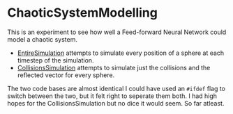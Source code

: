 # ChaoticSystemModelling
This is an experiment to see how well a Feed-forward Neural Network could model a chaotic system.

- [EntireSimulation](EntireSimulation) attempts to simulate every position of a sphere at each timestep of the simulation.
- [CollisionsSimulation](CollisionsSimulation) attempts to simulate just the collisions and the reflected vector for every sphere.

The two code bases are almost identical I could have used an `#ifdef` flag to switch between the two, but it felt right to seperate them both. I had high hopes for the CollisionsSimulation but no dice it would seem. So far atleast.
